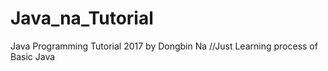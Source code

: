 # Java_na_Tutorial
Java Programming Tutorial 2017 by Dongbin Na
//Just Learning process of Basic Java

